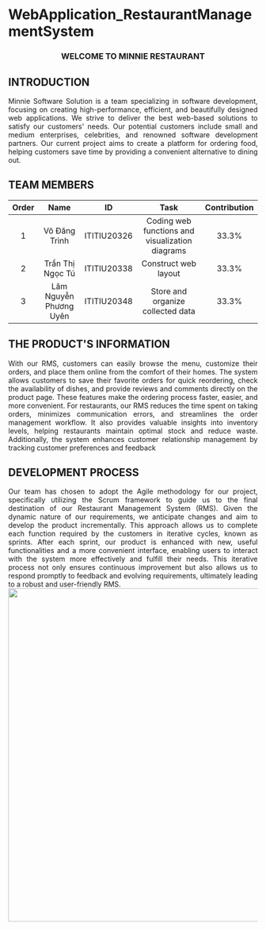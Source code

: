 # WebApplication_RestaurantManagementSystem
<h3 align="center">WELCOME TO MINNIE RESTAURANT</h3>

## INTRODUCTION

<div style="text-align:justify">
Minnie Software Solution is a team specializing in software development, focusing on creating high-performance, efficient, and beautifully designed web applications. We strive to deliver the best web-based solutions to satisfy our customers' needs. Our potential customers include small and medium enterprises, celebrities, and renowned software development partners. Our current project aims to create a platform for ordering food, helping customers save time by providing a convenient alternative to dining out.
</div>

## TEAM MEMBERS

| Order |                   Name                   |     ID      |              Task                              | Contribution |
| :---: |:----------------------------------------:|:-----------:|:----------------------------------------------:|:------------:|
|   1   |          Võ Đăng Trình                   | ITITIU20326 | Coding web functions and visualization diagrams|     33.3%    |
|   2   |          Trần Thị Ngọc Tú                | ITITIU20338 | Construct web layout                           |     33.3%    |
|   3   |          Lâm Nguyễn Phương Uyên          | ITITIU20348 | Store and organize collected data              |     33.3%    |

## THE PRODUCT'S INFORMATION
<div style="text-align:justify">
With our RMS, customers can easily browse the menu, customize their orders, and place them online from the comfort of their homes. The system allows customers to save their favorite orders for quick reordering, check the availability of dishes, and provide reviews and comments directly on the product page. These features make the ordering process faster, easier, and more convenient.
For restaurants, our RMS reduces the time spent on taking orders, minimizes communication errors, and streamlines the order management workflow. It also provides valuable insights into inventory levels, helping restaurants maintain optimal stock and reduce waste. Additionally, the system enhances customer relationship management by tracking customer preferences and feedback
</div>

## DEVELOPMENT PROCESS
<div style="text-align:justify">
Our team has chosen to adopt the Agile methodology for our project, specifically utilizing the Scrum framework to guide us to the final destination of our Restaurant Management System (RMS). Given the dynamic nature of our requirements, we anticipate changes and aim to develop the product incrementally. This approach allows us to complete each function required by the customers in iterative cycles, known as sprints. After each sprint, our product is enhanced with new, useful functionalities and a more convenient interface, enabling users to interact with the system more effectively and fulfill their needs. This iterative process not only ensures continuous improvement but also allows us to respond promptly to feedback and evolving requirements, ultimately leading to a robust and user-friendly RMS.
</div>

<img width ="672" src="C:\Users\ASUS\Downloads\scrum.png">
